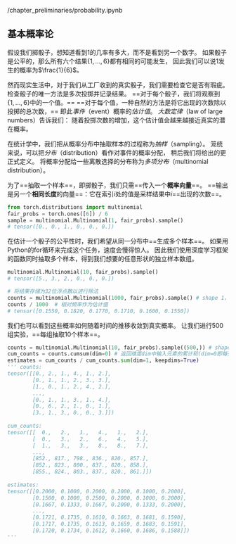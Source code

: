 /chapter_preliminaries/probability.ipynb

## 基本概率论

假设我们掷骰子，想知道看到1的几率有多大，而不是看到另一个数字。
如果骰子是公平的，那么所有六个结果$\{1, \ldots, 6\}$都有相同的可能发生，
因此我们可以说$1$发生的概率为$\frac{1}{6}$。

然而现实生活中，对于我们从工厂收到的真实骰子，我们需要检查它是否有瑕疵。
检查骰子的唯一方法是多次投掷并记录结果。
==对于每个骰子，我们将观察到$\{1, \ldots, 6\}$中的一个值。==
==对于每个值，一种自然的方法是将它出现的次数除以投掷的总次数，==
即此*事件*（event）概率的*估计值*。
*大数定律*（law of large numbers）告诉我们：
随着投掷次数的增加，这个估计值会越来越接近真实的潜在概率。

在统计学中，我们把从概率分布中抽取样本的过程称为*抽样*（sampling）。
笼统来说，可以把*分布*（distribution）看作对事件的概率分配，
稍后我们将给出的更正式定义。
将概率分配给一些离散选择的分布称为*多项分布*（multinomial distribution）。

为了==抽取一个样本==，即掷骰子，我们只需==传入一个**概率向量**==。
==输出是另一个**相同长度**的向量==：它在索引$i$处的值是采样结果中$i$==出现的次数==。
```python
from torch.distributions import multinomial
fair_probs = torch.ones([6]) / 6
sample = multinomial.Multinomial(1, fair_probs).sample()
# tensor([0., 0., 1., 0., 0., 0.])
```

在估计一个骰子的公平性时，我们希望从同一分布中==生成多个样本==。 如果用Python的for循环来完成这个任务，速度会慢得惊人。 因此我们使用深度学习框架的函数同时抽取多个样本，得到我们想要的任意形状的独立样本数组。
```python
multinomial.Multinomial(10, fair_probs).sample()
# tensor([5., 3., 2., 0., 0., 0.])

# 将结果存储为32位浮点数以进行除法
counts = multinomial.Multinomial(1000, fair_probs).sample() # shape 1，6 一组包括1000次概率
counts / 1000  # 相对频率作为估计值
# tensor([0.1550, 0.1820, 0.1770, 0.1710, 0.1600, 0.1550])
```

我们也可以看到这些概率如何随着时间的推移收敛到真实概率。 让我们进行500组实验，==每组抽取10个样本==。
```python
counts = multinomial.Multinomial(10, fair_probs).sample((500,)) # shape 500,6，每组10次概率和
cum_counts = counts.cumsum(dim=0) # 返回维度dim中输入元素的累计和(dim=0即每列按所有行累加)
estimates = cum_counts / cum_counts.sum(dim=1, keepdims=True)
''' counts:
tensor([[0., 2., 1., 4., 1., 2.],
        [0., 1., 1., 2., 3., 3.],
        [1., 0., 1., 2., 4., 2.],
        ...,
        [0., 1., 1., 3., 1., 4.],
        [0., 6., 2., 1., 0., 1.],
        [3., 1., 3., 0., 0., 3.]])
        
cum_counts:
tensor([[  0.,   2.,   1.,   4.,   1.,   2.],
        [  0.,   3.,   2.,   6.,   4.,   5.],
        [  1.,   3.,   3.,   8.,   8.,   7.],
        ...,
        [852., 817., 798., 836., 820., 857.],
        [852., 823., 800., 837., 820., 858.],
        [855., 824., 803., 837., 820., 861.]])
        
estimates:
tensor([[0.2000, 0.1000, 0.2000, 0.2000, 0.1000, 0.2000],
        [0.1500, 0.1000, 0.2500, 0.2000, 0.1000, 0.2000],
        [0.1667, 0.1333, 0.1667, 0.2000, 0.1333, 0.2000],
        ...,
        [0.1721, 0.1735, 0.1610, 0.1663, 0.1681, 0.1590],
        [0.1717, 0.1735, 0.1613, 0.1659, 0.1683, 0.1591],
        [0.1720, 0.1734, 0.1612, 0.1660, 0.1686, 0.1588]])
'''
```